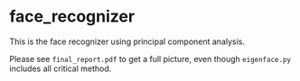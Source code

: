 # face_recognizer

This is the face recognizer using principal component analysis.

Please see ```final_report.pdf``` to get a full picture, even though ```eigenface.py``` includes all critical method.

